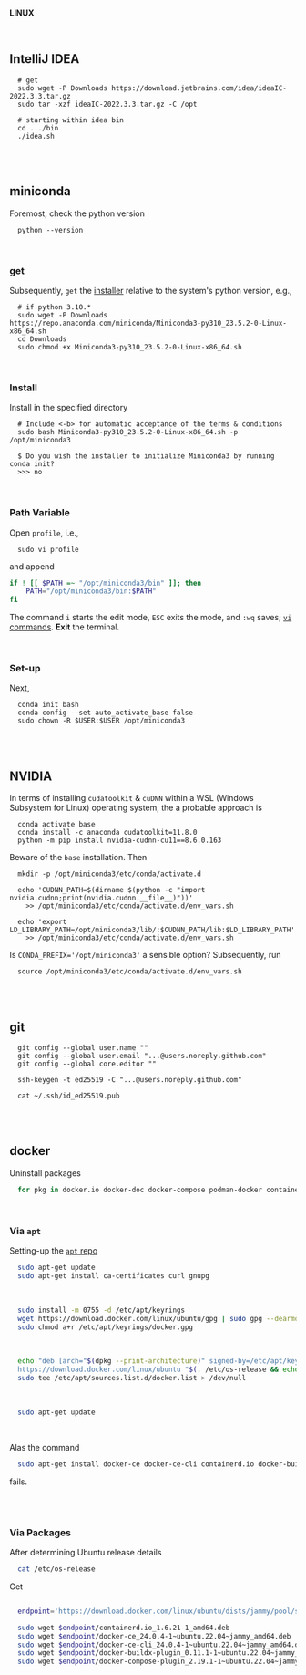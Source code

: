 <br>

**LINUX**


<br>

## IntelliJ IDEA

```shell
  # get
  sudo wget -P Downloads https://download.jetbrains.com/idea/ideaIC-2022.3.3.tar.gz
  sudo tar -xzf ideaIC-2022.3.3.tar.gz -C /opt 

  # starting within idea bin
  cd .../bin
  ./idea.sh
```

<br>
<br>

## miniconda

Foremost, check the python version

```shell
  python --version
```


<br>


### get

Subsequently, `get` the [installer](https://docs.conda.io/en/latest/miniconda.html#linux-installers) relative to the system's python version, e.g.,

```shell
  # if python 3.10.*
  sudo wget -P Downloads https://repo.anaconda.com/miniconda/Miniconda3-py310_23.5.2-0-Linux-x86_64.sh
  cd Downloads
  sudo chmod +x Miniconda3-py310_23.5.2-0-Linux-x86_64.sh
```


<br>


### Install

Install in the specified directory

```shell
  # Include <-b> for automatic acceptance of the terms & conditions
  sudo bash Miniconda3-py310_23.5.2-0-Linux-x86_64.sh -p /opt/miniconda3

  $ Do you wish the installer to initialize Miniconda3 by running conda init?
  >>> no
```


<br>


### Path Variable

Open `profile`, i.e.,

```shell
  sudo vi profile
```

and append

```bash
if ! [[ $PATH =~ "/opt/miniconda3/bin" ]]; then
	PATH="/opt/miniconda3/bin:$PATH"
fi
```

The command `i` starts the edit mode, `ESC` exits the mode, and `:wq` saves; [`vi` commands](https://www.cs.colostate.edu/helpdocs/vi.html).  **Exit** the terminal.


<br>


### Set-up

Next,

```shell
  conda init bash
  conda config --set auto_activate_base false
  sudo chown -R $USER:$USER /opt/miniconda3

```

<br>
<br>

## NVIDIA

In terms of installing  `cudatoolkit` & `cuDNN` within a WSL (Windows Subsystem for Linux) operating system, the a probable approach is

```shell
  conda activate base
  conda install -c anaconda cudatoolkit=11.8.0
  python -m pip install nvidia-cudnn-cu11==8.6.0.163 
```

Beware of the `base` installation.  Then

```shell
  mkdir -p /opt/miniconda3/etc/conda/activate.d

  echo 'CUDNN_PATH=$(dirname $(python -c "import nvidia.cudnn;print(nvidia.cudnn.__file__)"))' 
    >> /opt/miniconda3/etc/conda/activate.d/env_vars.sh

  echo 'export LD_LIBRARY_PATH=/opt/miniconda3/lib/:$CUDNN_PATH/lib:$LD_LIBRARY_PATH' 
    >> /opt/miniconda3/etc/conda/activate.d/env_vars.sh
```

Is `CONDA_PREFIX='/opt/miniconda3'` a sensible option?  Subsequently, run

```shell
  source /opt/miniconda3/etc/conda/activate.d/env_vars.sh
```

<br>
<br>

## git

```shell
  git config --global user.name ""
  git config --global user.email "...@users.noreply.github.com"
  git config --global core.editor ""

  ssh-keygen -t ed25519 -C "...@users.noreply.github.com"

  cat ~/.ssh/id_ed25519.pub
```

<br>
<br>

## docker

Uninstall packages

```bash
  for pkg in docker.io docker-doc docker-compose podman-docker containerd runc; do sudo apt-get remove $pkg; done
```

<br>

### Via `apt`

Setting-up the [`apt` repo](https://docs.docker.com/engine/install/ubuntu/#install-using-the-repository)

```bash
  sudo apt-get update
  sudo apt-get install ca-certificates curl gnupg
```

<br>

```bash
  sudo install -m 0755 -d /etc/apt/keyrings
  wget https://download.docker.com/linux/ubuntu/gpg | sudo gpg --dearmor -o /etc/apt/keyrings/docker.gpg
  sudo chmod a+r /etc/apt/keyrings/docker.gpg
```

<br>

```bash
  echo "deb [arch="$(dpkg --print-architecture)" signed-by=/etc/apt/keyrings/docker.gpg] \
  https://download.docker.com/linux/ubuntu "$(. /etc/os-release && echo "$VERSION_CODENAME")" stable" | \
  sudo tee /etc/apt/sources.list.d/docker.list > /dev/null
```

<br>

```bash
  sudo apt-get update
```

<br>

Alas the command

```bash
  sudo apt-get install docker-ce docker-ce-cli containerd.io docker-buildx-plugin docker-compose-plugin
```

fails.


<br>
<br>

### Via Packages

After determining Ubuntu release details

```bash
  cat /etc/os-release
```

Get 

```bash

  endpoint='https://download.docker.com/linux/ubuntu/dists/jammy/pool/stable/amd64'

  sudo wget $endpoint/containerd.io_1.6.21-1_amd64.deb
  sudo wget $endpoint/docker-ce_24.0.4-1~ubuntu.22.04~jammy_amd64.deb
  sudo wget $endpoint/docker-ce-cli_24.0.4-1~ubuntu.22.04~jammy_amd64.deb
  sudo wget $endpoint/docker-buildx-plugin_0.11.1-1~ubuntu.22.04~jammy_amd64.deb
  sudo wget $endpoint/docker-compose-plugin_2.19.1-1~ubuntu.22.04~jammy_amd64.deb
```


<br> 
<br>

<br> 
<br>

<br> 
<br>

<br> 
<br>

